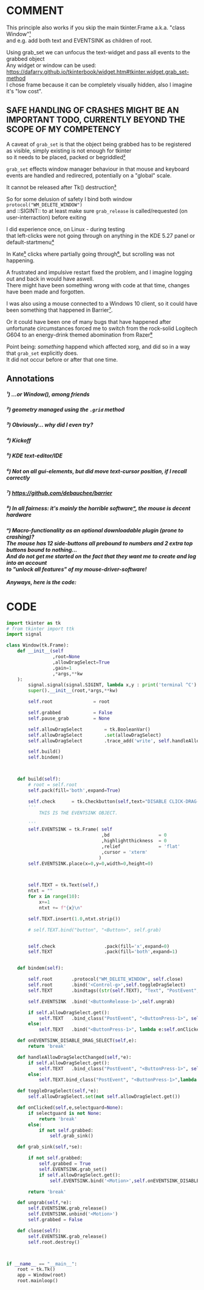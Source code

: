 # COMMENT
This principle also works if you skip the main tkinter.Frame a.k.a. "class Window"[¹](https://github.com/Skrimpton/tk.Text-DisableDragSelect/blob/main/README.md#---or-window-among-friends)
<br>and e.g. add both text and EVENTSINK as children of root.

Using grab_set we can unfocus the text-widget and pass all events to the grabbed object
<br>Any widget or window can be used: https://dafarry.github.io/tkinterbook/widget.htm#tkinter.widget.grab_set-method
<br>I chose frame because it can be completely visually hidden, also I imagine it's "low cost".

## SAFE HANDLING OF CRASHES MIGHT BE AN IMPORTANT TODO, CURRENTLY BEYOND THE SCOPE OF MY COMPETENCY

A caveat of ```grab_set``` is that the object being grabbed has to be registered as visible, simply existing is not enough for tkinter
<br>so it needs to be placed, packed or begriddled[²](https://github.com/Skrimpton/tkinter.Text-DisableDragSelect/blob/main/README.md#---geometry-managed-using-the-grid-method)

```grab_set``` effects window manager behaviour in that mouse and keyboard events are handled and redirecred, potentially on a "global" scale.

It cannot be released after Tk() destruction[³](https://github.com/Skrimpton/tk.Text-DisableDragSelect/blob/main/README.md#---obviously-why-did-i-even-try)

So for some delusion of safety I bind both window ```protocol("WM_DELETE_WINDOW")```
<br>and  ::SIGINT:: to at least make sure ```grab_release``` is called/requested (on user-interraction) before exiting

I did experience once, on Linux - during testing
<br>that left-clicks were not going through on anything in the KDE 5.27 panel or default-startmenu[⁴](https://github.com/Skrimpton/tk.Text-DisableDragSelect/blob/main/README.md#---kickoff)

In Kate[⁵](https://github.com/Skrimpton/tk.Text-DisableDragSelect/main/README.md#---kde-text-editoride) clicks where partially going through[⁶](https://github.com/Skrimpton/tk.Text-DisableDragSelect/blob/main/README.md#---not-on-all-gui-elements-but-did-move-text-cursor-position-if-i-recall-correctly), but scrolling was not happening.

A frustrated and impulsive restart fixed the problem, and I imagine logging out and back in would have aswell.
<br>There might have been something wrong with code at that time, changes have been made and forgotten.

I was also using a mouse connected to a Windows 10 client, so it could have been something that happened in Barrier[⁷](https://github.com/Skrimpton/tk.Text-DisableDragSelect/main/README.md#---httpsgithubcomdebaucheebarrier).

Or it could have been one of many bugs that have happened after unfortunate circumstances
forced me to switch from the rock-solid Logitech G604 to an energy-drink themed abomination from Razer[⁸](https://github.com/Skrimpton/tk.Text-DisableDragSelect/blob/main/README.md#---in-all-fairness-its-mainly-the-horrible-software%E1%B5%83-the-mouse-is-decent-hardware)

Point being: *something* happend which affected xorg, and did so in a way that ```grab_set``` explicitly does.
<br>It did not occur before or after that one time.

## Annotations
##### ¹)   ...or Window(), among friends

##### ²)   geometry managed using the ```.grid``` method

##### ³)   Obviously... why did I even try?

##### ⁴)   Kickoff

##### ⁵)   KDE text-editor/IDE

##### ⁶)   Not on all gui-elements, but did move text-cursor position, if I recall correctly

##### ⁷)   https://github.com/debauchee/barrier

##### ⁸)   In all fairness: it's mainly the horrible software[ᵃ](https://github.com/Skrimpton/tk.Text-DisableDragSelect/blob/main/README.md#%E1%B5%83---macro-functionality-as-an-optional-downloadable-plugin-prone-to-crashing--the-mouse-has-12-side-buttons-all-prebound-to-numbers-and-2-extra-top-buttons-bound-to-nothing--and-do-not-get-me-started-on-the-fact-that-they-want-me-to-create-and-log-into-an-account--to-unlock-all-features-of-my-mouse-driver-software), the mouse is decent hardware

##### ᵃ)   Macro-functionality as an optional downloadable plugin (prone to crashing)?<br>  The mouse has 12 side-buttons all prebound to numbers and 2 extra top buttons bound to nothing...<br>  And do not get me started on the fact that they want me to create and log into an account<br>  to "unlock all features" of my mouse-driver-software!<br><br>Anyways, here is the code:


# CODE
```python
import tkinter as tk
# from tkinter import ttk
import signal

class Window(tk.Frame):
    def __init__(self
                 ,root=None
                 ,allowDragSelect=True
                 ,gain=1
                 ,*args,**kw
    ):
        signal.signal(signal.SIGINT, lambda x,y : print('terminal ^C') or self.close())
        super().__init__(root,*args,**kw)

        self.root               = root

        self.grabbed            = False
        self.pause_grab         = None

        self.allowDragSelect        = tk.BooleanVar()
        self.allowDragSelect        .set(allowDragSelect)
        self.allowDragSelect        .trace_add('write', self.handleAllowDragSelectChanged)

        self.build()
        self.bindem()



    def build(self):
        # root = self.root
        self.pack(fill='both',expand=True)

        self.check      = tk.Checkbutton(self,text="DISABLE CLICK-DRAG-SELECTING",variable=self.allowDragSelect)
        '''
            THIS IS THE EVENTSINK OBJECT.

        '''
        self.EVENTSINK = tk.Frame( self
                                   ,bd                  = 0
                                   ,highlightthickness  = 0
                                   ,relief              = 'flat'
                                   ,cursor = 'xterm'
                                  )
        self.EVENTSINK.place(x=0,y=0,width=0,height=0)



        self.TEXT = tk.Text(self,)
        ntxt = ""
        for x in range(10):
            x+=1
            ntxt += f"{x}\n"

        self.TEXT.insert(1.0,ntxt.strip())

        # self.TEXT.bind("button", "<Button>", self.grab)


        self.check                  .pack(fill='x',expand=0)
        self.TEXT                   .pack(fill='both',expand=1)


    def bindem(self):

        self.root       .protocol("WM_DELETE_WINDOW", self.close)
        self.root       .bind('<Control-g>',self.toggleDragSelect)
        self.TEXT       .bindtags((str(self.TEXT), "Text", "PostEvent", ".", "all")) # https://stackoverflow.com/a/50637979

        self.EVENTSINK  .bind('<ButtonRelease-1>',self.ungrab)

        if self.allowDragSelect.get():
            self.TEXT   .bind_class("PostEvent", "<ButtonPress-1>", self.onClicked)
        else:
            self.TEXT   .bind("<ButtonPress-1>", lambda e:self.onClicked(e,"selectguard"))

    def onEVENTSINK_DISABLE_DRAG_SELECT(self,e):
        return 'break'

    def handleAllowDragSelectChanged(self,*e):
        if self.allowDragSelect.get():
            self.TEXT   .bind_class("PostEvent", "<ButtonPress-1>", self.onClicked)
        else:
            self.TEXT.bind_class("PostEvent", "<ButtonPress-1>",lambda e:self.onClicked(e,"selectguard"))

    def toggleDragSelect(self,*e):
        self.allowDragSelect.set(not self.allowDragSelect.get())

    def onClicked(self,e,selectguard=None):
        if selectguard is not None:
            return 'break'
        else:
            if not self.grabbed:
                self.grab_sink()

    def grab_sink(self,*se):

        if not self.grabbed:
            self.grabbed = True
            self.EVENTSINK.grab_set()
            if self.allowDragSelect.get():
                self.EVENTSINK.bind('<Motion>',self.onEVENTSINK_DISABLE_DRAG_SELECT)

        return 'break'

    def ungrab(self,*e):
        self.EVENTSINK.grab_release()
        self.EVENTSINK.unbind('<Motion>')
        self.grabbed = False

    def close(self):
        self.EVENTSINK.grab_release()
        self.root.destroy()



if __name__ == "__main__":
    root = tk.Tk()
    app = Window(root)
    root.mainloop()

```
